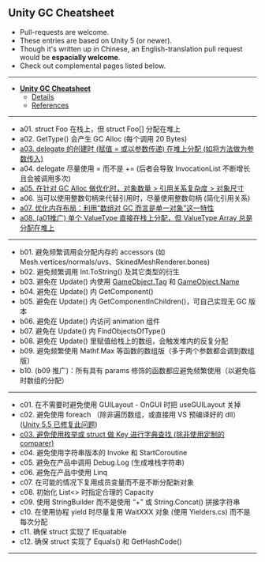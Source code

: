 
## Unity GC Cheatsheet

- Pull-requests are welcome. 
- These entries are based on Unity 5 (or newer).
- Though it's written up in Chinese, an English-translation pull request would be **espacially welcome**.
- Check out complemental pages listed below.

--------------------------

- [**Unity GC Cheatsheet**](unity-gc-cheatsheet.md)
    + [Details](unity-gc-cheatsheet-details.md)
    + [References](unity-gc-cheatsheet-references.md)

----------------------------------

- a01. struct Foo 在栈上，但 struct Foo[] 分配在堆上
- a02. GetType() 会产生 GC Alloc (每个调用 20 Bytes)
- [a03. delegate 的创建时 (赋值 = 或以参数传递) 在堆上分配 (如将方法做为参数传入)](https://www.zhihu.com/question/26779558/answer/34015434)
- a04. delegate 尽量使用 = 而不是 += (后者会导致 InvocationList 不断增长且会被调用多次)
- [a05. 在针对 GC Alloc 做优化时，对象数量 > 引用关系复杂度 > 对象尺寸][cheatsheet_a05]
- a06. 当可以使用整数句柄来代替引用时，尽量使用整数句柄 (简化引用关系)
- [a07. 优化内存布局：利用“数组对 GC 而言是单一对象”这一特性][cheatsheet_a07]
- [a08. (a01推广) 单个 ValueType 直接在栈上分配，但 ValueType Array 总是分配在堆上](http://stackoverflow.com/questions/1533757/is-int-a-reference-type-or-a-value-type)

----------------------------------

- b01. 避免频繁调用会分配内存的 accessors (如 Mesh.vertices/normals/uvs、SkinedMeshRenderer.bones)
- b02. 避免频繁调用 Int.ToString() 及其它类型的衍生
- b03. 避免在 Update() 内使用 [GameObject.Tag](http://answers.unity3d.com/questions/1010251/gameobjecttag-without-gc-allocation.html) 和 [GameObject.Name](http://forum.unity3d.com/threads/unityengine-object-name-allocates-for-each-access.237380/)
- b04. 避免在 Update() 内 GetComponent() 
- b05. 避免在 Update() 内 GetComponentInChildren()，可自己实现无 GC 版本
- b06. 避免在 Update() 内访问 animation 组件
- b07. 避免在 Update() 内 FindObjectsOfType()
- b08. 避免在 Update() 里赋值给栈上的数组，会触发堆内的反复分配
- b09. 避免频繁使用 Mathf.Max 等函数的数组版（多于两个参数都会调到数组版） 
- b10. (b09 推广)：所有具有 params 修饰的函数都应避免频繁使用（以避免临时数组的分配）

----------------------------------

- c01. 在不需要时避免使用 GUILayout - OnGUI 时把 useGUILayout 关掉
- c02. 避免使用 foreach （除非遍历数组，或直接用 VS 预编译好的 dll）([Unity 5.5 已修复此问题](https://unity3d.com/cn/learn/tutorials/topics/performance-optimization/optimizing-garbage-collection-unity-games?playlist=44069))
- [c03. 避免使用枚举或 struct 做 Key 进行字典查找 (除非使用定制的 comparer)][cheatsheet_c03]
- c04. 避免使用字符串版本的 Invoke 和 StartCoroutine
- c05. 避免在产品中调用 Debug.Log (生成堆栈字符串)
- c06. 避免在产品中使用 Linq
- c07. 在可能的情况下复用成员变量而不是不断分配新对象
- c08. 初始化 List<> 时指定合理的 Capacity
- c09. 使用 StringBuilder 而不是使用 “+” 或 String.Concat() 拼接字符串
- c10. 在使用协程 yield 时尽量复用 WaitXXX 对象 (使用 Yielders.cs) 而不是每次分配
- c11. 确保 struct 实现了 IEquatable<T>
- c12. 确保 struct 实现了 Equals() 和 GetHashCode()

----------------------------------

[cheatsheet_a05]: https://github.com/mc-gulu/dev-awesomenesses/blob/master/unity-gc-cheatsheet-details.md#a05-在针对-gc-alloc-做优化时对象数量--引用关系复杂度--对象尺寸
[cheatsheet_a07]: https://github.com/mc-gulu/dev-awesomenesses/blob/master/unity-gc-cheatsheet-details.md#a07-优化内存布局利用数组对-gc-而言是单一对象这一特性
[cheatsheet_c03]: https://github.com/mc-gulu/dev-awesomenesses/blob/master/unity-gc-cheatsheet-details.md#c03-避免使用枚举或-struct-做-key-进行字典查找-除非使用定制的-comparer





